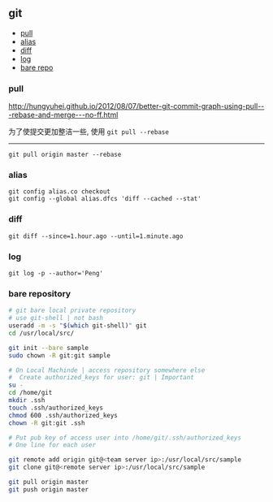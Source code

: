 ## git

- [pull](#pull)
- [alias](#alias)
- [diff](#diff)
- [log](#log)
- [bare repo](#bare)

<a id = pull></a>
### pull
<http://hungyuhei.github.io/2012/08/07/better-git-commit-graph-using-pull---rebase-and-merge---no-ff.html>

为了使提交更加整洁一些, 使用 `git pull --rebase`

---
```git
git pull origin master --rebase
```

<a id = alias></a>
### alias
```git
git config alias.co checkout
git config --global alias.dfcs 'diff --cached --stat'
```

<a id = diff></a>
### diff
```git
git diff --since=1.hour.ago --until=1.minute.ago
```

<a id = log></a>
### log
```git
git log -p --author='Peng'
```

<a id = bare></a>
### bare repository
```bash
# git bare local private repository
# use git-shell | not bash
useradd -m -s "$(which git-shell)" git
cd /usr/local/src/

git init --bare sample
sudo chown -R git:git sample
```

```bash
# On Local Machinde | access repository somewhere else
#  Create authorized_keys for user: git | Important
su -
cd /home/git
mkdir .ssh
touch .ssh/authorized_keys
chmod 600 .ssh/authorized_keys
chown -R git:git .ssh

# Put pub key of access user into /home/git/.ssh/authorized_keys
# One line for each user

git remote add origin git@<team server ip>:/usr/local/src/sample
git clone git@<remote server ip>:/usr/local/src/sample

git pull origin master
git push origin master
```